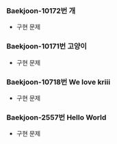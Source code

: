 ### Baekjoon-10172번 개

- 구현 문제

### Baekjoon-10171번 고양이

- 구현 문제

### Baekjoon-10718번 We love kriii

- 구현 문제

### Baekjoon-2557번 Hello World

- 구현 문제